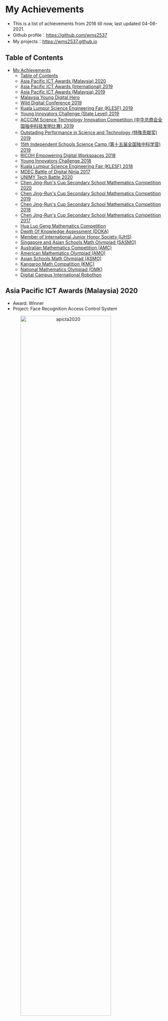 # My Achievements
* This is a list of achievements from 2016 till now, last updated 04-06-2021.
* Github profile：https://github.com/wms2537
* My projects：https://wms2537.github.io

## Table of Contents
- [My Achievements](#my-achievements)
  - [Table of Contents](#table-of-contents)
  - [Asia Pacific ICT Awards (Malaysia) 2020](#asia-pacific-ict-awards-malaysia-2020)
  - [Asia Pacific ICT Awards (International) 2019](#asia-pacific-ict-awards-international-2019)
  - [Asia Pacific ICT Awards (Malaysia) 2019](#asia-pacific-ict-awards-malaysia-2019)
  - [Malaysia Young Digital Hero](#malaysia-young-digital-hero)
  - [Wild Digital Conference 2019](#wild-digital-conference-2019)
  - [Kuala Lumpur Science Engineering Fair (KLESF) 2019](#kuala-lumpur-science-engineering-fair-klesf-2019)
  - [Young Innovators Challenge (State Level) 2019](#young-innovators-challenge-state-level-2019)
  - [ACCCIM Science Technology Innovation Competition (中华总商会全国独中科技发明比赛) 2019](#acccim-science-technology-innovation-competition-中华总商会全国独中科技发明比赛-2019)
  - [Outstading Performance in Science and Technology (特殊贡献奖) 2019](#outstading-performance-in-science-and-technology-特殊贡献奖-2019)
  - [15th Independent Schools Science Camp (第十五届全国独中科学营) 2019](#15th-independent-schools-science-camp-第十五届全国独中科学营-2019)
  - [RICOH Empowering Digital Workspaces 2018](#ricoh-empowering-digital-workspaces-2018)
  - [Young Innovators Challenge 2018](#young-innovators-challenge-2018)
  - [Kuala Lumpur Science Engineering Fair (KLESF) 2018](#kuala-lumpur-science-engineering-fair-klesf-2018)
  - [MDEC Battle of Digital Ninja 2017](#mdec-battle-of-digital-ninja-2017)
  - [UNIMY Tech Battle  2020](#unimy-tech-battle--2020)
  - [Chen Jing-Run's Cup Secondary School Mathematics Competition 2020](#chen-jing-runs-cup-secondary-school-mathematics-competition-2020)
  - [Chen Jing-Run's Cup Secondary School Mathematics Competition 2019](#chen-jing-runs-cup-secondary-school-mathematics-competition-2019)
  - [Chen Jing-Run's Cup Secondary School Mathematics Competition 2018](#chen-jing-runs-cup-secondary-school-mathematics-competition-2018)
  - [Chen Jing-Run's Cup Secondary School Mathematics Competition 2017](#chen-jing-runs-cup-secondary-school-mathematics-competition-2017)
  - [Hua Luo Geng Mathematics Competition](#hua-luo-geng-mathematics-competition)
  - [Depth Of Knowledge Assessment (DOKA)](#depth-of-knowledge-assessment-doka)
  - [Member of International Junior Honor Society (IJHS)](#member-of-international-junior-honor-society-ijhs)
  - [Singapore and Asian Schools Math Olympiad (SASMO)](#singapore-and-asian-schools-math-olympiad-sasmo)
  - [Australian Mathematics Competition (AMC)](#australian-mathematics-competition-amc)
  - [American Mathematics Olympiad (AMO)](#american-mathematics-olympiad-amo)
  - [Asian Schools Math Olympiad (ASMO)](#asian-schools-math-olympiad-asmo)
  - [Kangaroo Math Compatition (KMC)](#kangaroo-math-compatition-kmc)
  - [National Mathematics Olympiad (OMK)](#national-mathematics-olympiad-omk)
  - [Digital Campus International Robothon](#digital-campus-international-robothon)


## Asia Pacific ICT Awards (Malaysia) 2020
* Award: Winner
* Project: Face Recognition Access Control System


<img style='width: 75%;text-align:center' alt='apicta2020' src='https://wmprofile.oss-cn-hongkong.aliyuncs.com/certificates/00002020apicta.jpg'></img>

---

## Asia Pacific ICT Awards (International) 2019
* Award: Merit
* Project: Driver Drowsiness Detection System


<img style='width: 75%;text-align:center' alt='apicta2019' src='https://wmprofile.oss-cn-hongkong.aliyuncs.com/certificates/22112019apicta.jpg'></img>

---

## Asia Pacific ICT Awards (Malaysia) 2019
* Award: Merit
* Project: Driver Drowsiness Detection System


<img style='width: 75%;text-align:center' alt='apicta2019n' src='https://wmprofile.oss-cn-hongkong.aliyuncs.com/events/apicta2019.jpeg'></img>

---

## Malaysia Young Digital Hero
* Awarded by MDEC for innovation achievements
* Had lunch with Minister of Communications and Multimedia 


<img style='width: 45%;text-align:center' alt='Young_Digital_Hero_1' src='https://wmprofile.oss-cn-hongkong.aliyuncs.com/events/youngdigitalhero_1.jpeg'></img>
<img style='width: 45%;text-align:center' alt='Young_Digital_Hero_2' src='https://wmprofile.oss-cn-hongkong.aliyuncs.com/events/youngdigitalhero_2.jpeg'></img>

---

## Wild Digital Conference 2019
* Representative of MDEC to showcase my project. Shared my project with the Minister of Youth and Sports.
* Project: Face Recognition Attendance Taking System


<img style='width: 45%;text-align:center' alt='wild_digital_1' src='https://wmprofile.oss-cn-hongkong.aliyuncs.com/events/wild_digital_1.jpeg'></img>
<img style='width: 45%;text-align:center' alt='wild_digital_2' src='https://wmprofile.oss-cn-hongkong.aliyuncs.com/events/wild_digital_2.jpeg'></img>

---

## Kuala Lumpur Science Engineering Fair (KLESF) 2019
* Award: Bronze Medal
* Project: Driver Drowsiness Detection System


<img style='width: 45%;text-align:center' alt='klesf2019' src='https://wmprofile.oss-cn-hongkong.aliyuncs.com/certificates/01112019klesf.jpg'></img>
<img style='width: 45%;text-align:center' alt='klesf2019_1' src='https://wmprofile.oss-cn-hongkong.aliyuncs.com/events/klesf2019.jpeg'></img>

---

## Young Innovators Challenge (State Level) 2019
* Award: Gold Award
* Project: Driver Drowsiness Detection System


<img style='width: 45%;text-align:center' alt='yic2019' src='https://wmprofile.oss-cn-hongkong.aliyuncs.com/certificates/00002019yic.jpeg'></img>
<img style='width: 45%;text-align:center' alt='yic2019_1' src='https://wmprofile.oss-cn-hongkong.aliyuncs.com/events/yic2019.jpeg'></img>

---

## ACCCIM Science Technology Innovation Competition (中华总商会全国独中科技发明比赛) 2019
* Award: 3rd Place
* Project: Dolphin Detection System


<img style='width: 75%;text-align:center' alt='acccim2019' src='https://wmprofile.oss-cn-hongkong.aliyuncs.com/certificates/15082019acccim.jpg'></img>

---

## Outstading Performance in Science and Technology (特殊贡献奖) 2019
* Awarded by my school, Chong Hwa Independent High School Kuala Lumpur


<img style='width: 75%;text-align:center' alt='specialachievement2019' src='https://wmprofile.oss-cn-hongkong.aliyuncs.com/certificates/00002019specialachievement.jpg'></img>

---

## 15th Independent Schools Science Camp (第十五届全国独中科学营) 2019
* Created an LED Cube and Face Recognition System for the opening ceremony.
* Please refer to my projects page (wms2537.github.io).

---

## RICOH Empowering Digital Workspaces 2018
* Invited to showcase my project
* Project: Face Recognition Attendance Taking System


<img style='width: 45%;text-align:center' alt='ricoh_1' src='https://wmprofile.oss-cn-hongkong.aliyuncs.com/certificates/00002018ricoh.jpg'></img>
<img style='width: 45%;text-align:center' alt='ricoh_2' src='https://wmprofile.oss-cn-hongkong.aliyuncs.com/events/ricoh.jpeg'></img>

---

## Young Innovators Challenge 2018
* Award: Silver Award (State Level), Excellence Award (National Level)
* Project: Face Recognition Attendance Taking System


<img style='width: 45%;text-align:center' alt='yic2018' src='https://wmprofile.oss-cn-hongkong.aliyuncs.com/certificates/00002018yic.jpg'></img>
<img style='width: 45%;text-align:center' alt='yic2018n' src='https://wmprofile.oss-cn-hongkong.aliyuncs.com/certificates/00002018yicn.jpg'></img>

---

## Kuala Lumpur Science Engineering Fair (KLESF) 2018
* Award: Bronze Medal
* Project: Face Recognition Attendance Taking System


<img style='width: 45%;text-align:center' alt='klesf2018' src='https://wmprofile.oss-cn-hongkong.aliyuncs.com/certificates/00002018klesf.jpg'></img>
<img style='width: 45%;text-align:center' alt='klesf2018_1' src='https://wmprofile.oss-cn-hongkong.aliyuncs.com/events/klesf2018.jpeg'></img>

---

## MDEC Battle of Digital Ninja 2017
* Award: 3rd Place
* Project: Shared Reusable Bag System
* This is where my science technology innovation dream starts!


<img style='width: 75%;text-align:center' alt='mdec2017' src='https://wmprofile.oss-cn-hongkong.aliyuncs.com/certificates/00002017mdec.jpg'></img>

---

## UNIMY Tech Battle  2020
* Award: Gold Medal


<img style='width: 75%;text-align:center' alt='cjr2020' src='https://wmprofile.oss-cn-hongkong.aliyuncs.com/certificates/12092020unimy.jpg'></img>

---

## Chen Jing-Run's Cup Secondary School Mathematics Competition 2020
* Award: 31nd Nationwide


<img style='width: 45%;text-align:center' alt='cjr2020' src='https://wmprofile.oss-cn-hongkong.aliyuncs.com/certificates/22082020cjr.jpg'></img>
<img style='width: 45%;text-align:center' alt='cjr2020_1' src='https://wmprofile.oss-cn-hongkong.aliyuncs.com/certificates/22082020cjr_1.jpg'></img>

---

## Chen Jing-Run's Cup Secondary School Mathematics Competition 2019
* Award: 14nd Nationwide


<img style='width: 45%;text-align:center' alt='cjr2019' src='https://wmprofile.oss-cn-hongkong.aliyuncs.com/certificates/09042019cjr.jpg'></img>
<img style='width: 45%;text-align:center' alt='cjr2019_1' src='https://wmprofile.oss-cn-hongkong.aliyuncs.com/certificates/09042019cjr_1.jpg'></img>

---

## Chen Jing-Run's Cup Secondary School Mathematics Competition 2018
* Award: 22nd Nationwide


<img style='width: 45%;text-align:center' alt='cjr2018' src='https://wmprofile.oss-cn-hongkong.aliyuncs.com/certificates/21042018cjr.jpg'></img>
<img style='width: 45%;text-align:center' alt='cjr2018_1' src='https://wmprofile.oss-cn-hongkong.aliyuncs.com/certificates/21042018cjr_1.jpg'></img>

---

## Chen Jing-Run's Cup Secondary School Mathematics Competition 2017
* Award: 11nd Nationwide


<img style='width: 45%;text-align:center' alt='cjr2017' src='https://wmprofile.oss-cn-hongkong.aliyuncs.com/certificates/00002017cjr_1.jpg'></img>
<img style='width: 45%;text-align:center' alt='cjr2017_1' src='https://wmprofile.oss-cn-hongkong.aliyuncs.com/certificates/00002017cjr.jpg'></img>

---

## Hua Luo Geng Mathematics Competition
* Award: Outstanding Award, 1st Group Prize


<img style='width: 45%;text-align:center' alt='hlg2018' src='https://wmprofile.oss-cn-hongkong.aliyuncs.com/certificates/00002018hlg.jpg'></img>
<img style='width: 45%;text-align:center' alt='hlg2018_1' src='https://wmprofile.oss-cn-hongkong.aliyuncs.com/certificates/00002018hlg_1.jpg'></img>

---

## Depth Of Knowledge Assessment (DOKA)
* Award: High Distinction (2018), High Distinction (2019)


<img style='width: 45%;text-align:center' alt='doka2020' src='https://wmprofile.oss-cn-hongkong.aliyuncs.com/certificates/00002020doka.jpg'></img>
<img style='width: 45%;text-align:center' alt='doka2019' src='https://wmprofile.oss-cn-hongkong.aliyuncs.com/certificates/00002019doka.jpg'></img>

---

## Member of International Junior Honor Society (IJHS)
* 2018/19


<img style='width: 75%;text-align:center' alt='ijhs2019' src='https://wmprofile.oss-cn-hongkong.aliyuncs.com/certificates/00002019ijhs.jpg'></img>

---

## Singapore and Asian Schools Math Olympiad (SASMO)
* Award: Gold Award (2021) (Pending Certificate), Gold Award (2020), Gold Award (2019), Gold Award (2018), Gold Award (2017), Gold Award (2016)


<img style='width: 45%;text-align:center' alt='sasmo2020' src='https://wmprofile.oss-cn-hongkong.aliyuncs.com/certificates/00002020sasmo.jpg'></img>
<img style='width: 45%;text-align:center' alt='sasmo2019' src='https://wmprofile.oss-cn-hongkong.aliyuncs.com/certificates/00002019sasmo.jpg'></img>
<img style='width: 45%;text-align:center' alt='sasmo2018' src='https://wmprofile.oss-cn-hongkong.aliyuncs.com/certificates/00002018sasmo.jpg'></img>
<img style='width: 45%;text-align:center' alt='sasmo2018_1' src='https://wmprofile.oss-cn-hongkong.aliyuncs.com/certificates/00002018sasmo_1.jpg'></img>
<img style='width: 45%;text-align:center' alt='sasmo2017' src='https://wmprofile.oss-cn-hongkong.aliyuncs.com/certificates/00002017sasmo.jpg'></img>
<img style='width: 45%;text-align:center' alt='sasmo2016' src='https://wmprofile.oss-cn-hongkong.aliyuncs.com/certificates/00002016sasmo.jpg'></img>
<img style='width: 45%;text-align:center' alt='sasmo2016_1' src='https://wmprofile.oss-cn-hongkong.aliyuncs.com/certificates/00002016sasmo_1.jpg'></img>
<img style='width: 45%;text-align:center' alt='sasmo2016_2' src='https://wmprofile.oss-cn-hongkong.aliyuncs.com/certificates/00002016sasmo_2.jpg'></img>

---

## Australian Mathematics Competition (AMC)
* Award: Distinction (2018), High Distinction (2017), High Distinction (2016)


<img style='width: 45%;text-align:center' alt='amc2018' src='https://wmprofile.oss-cn-hongkong.aliyuncs.com/certificates/00002018amc.jpg'></img>
<img style='width: 45%;text-align:center' alt='amc2017' src='https://wmprofile.oss-cn-hongkong.aliyuncs.com/certificates/00002017amc.jpg'></img>
<img style='width: 45%;text-align:center' alt='amc2016' src='https://wmprofile.oss-cn-hongkong.aliyuncs.com/certificates/00002016amc.jpg'></img>

---

## American Mathematics Olympiad (AMO)
* Award: Gold (2018), Gold (2017), Gold (2016), Gold (2015)


<img style='width: 45%;text-align:center' alt='amo2018' src='https://wmprofile.oss-cn-hongkong.aliyuncs.com/certificates/00002018amo.jpg'></img>
<img style='width: 45%;text-align:center' alt='amo2017' src='https://wmprofile.oss-cn-hongkong.aliyuncs.com/certificates/00002017amo.jpg'></img>
<img style='width: 45%;text-align:center' alt='amo2016' src='https://wmprofile.oss-cn-hongkong.aliyuncs.com/certificates/00002016amo.jpg'></img>
<img style='width: 45%;text-align:center' alt='amo2015' src='https://wmprofile.oss-cn-hongkong.aliyuncs.com/certificates/00002015amo.jpg'></img>

---

## Asian Schools Math Olympiad (ASMO)
* Award: Gold Award (State Level) and Bronze Award (National Level) (2018), Bronze Award (2017)


<img style='width: 45%;text-align:center' alt='asmo2018' src='https://wmprofile.oss-cn-hongkong.aliyuncs.com/certificates/00002018asmo.jpg'></img>
<img style='width: 45%;text-align:center' alt='asmo2018_1' src='https://wmprofile.oss-cn-hongkong.aliyuncs.com/certificates/00002018asmo_1.jpg'></img>
<img style='width: 45%;text-align:center' alt='asmo2018_2' src='https://wmprofile.oss-cn-hongkong.aliyuncs.com/certificates/00002018asmo_2.jpg'></img>
<img style='width: 45%;text-align:center' alt='asmo2017' src='https://wmprofile.oss-cn-hongkong.aliyuncs.com/certificates/00002017asmo.jpg'></img>
<img style='width: 45%;text-align:center' alt='asmo2017_1' src='https://wmprofile.oss-cn-hongkong.aliyuncs.com/certificates/00002017asmo_1.jpg'></img>

---

## Kangaroo Math Compatition (KMC)
* Award: High Distinction (2018), High Distinction (2019)


<img style='width: 45%;text-align:center' alt='kmc2020' src='https://wmprofile.oss-cn-hongkong.aliyuncs.com/certificates/06082020kmc.jpg'></img>
<img style='width: 45%;text-align:center' alt='kmc2019' src='https://wmprofile.oss-cn-hongkong.aliyuncs.com/certificates/00002019kmc.jpg'></img>
<img style='width: 45%;text-align:center' alt='kmc2019_1' src='https://wmprofile.oss-cn-hongkong.aliyuncs.com/certificates/00002019kmc_1.jpg'></img>
<img style='width: 45%;text-align:center' alt='kmc2018' src='https://wmprofile.oss-cn-hongkong.aliyuncs.com/certificates/15032018kmc.jpg'></img>
<img style='width: 45%;text-align:center' alt='kmc2017' src='https://wmprofile.oss-cn-hongkong.aliyuncs.com/certificates/00002017kmc.jpg'></img>

---

## National Mathematics Olympiad (OMK)
* Award: Hounourable Mention (2018), Hounourable Mention (2017) 


<img style='width: 45%;text-align:center' alt='omk2018' src='https://wmprofile.oss-cn-hongkong.aliyuncs.com/certificates/28072018omk.jpg'></img>
<img style='width: 45%;text-align:center' alt='omk2017' src='https://wmprofile.oss-cn-hongkong.aliyuncs.com/certificates/00002017omk.jpg'></img>

---

## Digital Campus International Robothon
* Award: Champion (2015), Excellence (2016) 


<img style='width: 45%;text-align:center' alt='dc2015' src='https://wmprofile.oss-cn-hongkong.aliyuncs.com/certificates/00002015dc.jpg'></img>
<img style='width: 45%;text-align:center' alt='dc2016' src='https://wmprofile.oss-cn-hongkong.aliyuncs.com/certificates/00002016dc.jpg'></img>
